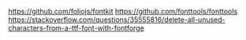 https://github.com/foliojs/fontkit
https://github.com/fonttools/fonttools
https://stackoverflow.com/questions/35555816/delete-all-unused-characters-from-a-ttf-font-with-fontforge
